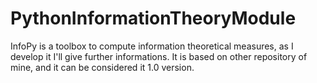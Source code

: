 # PythonInformationTheoryModule
InfoPy is a toolbox to compute information theoretical measures, as I develop it I'll give further informations. It is based on other repository of mine, and it can be considered it 1.0 version.
